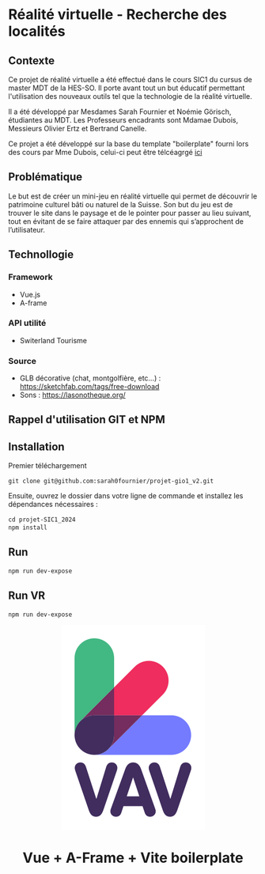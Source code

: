 # Réalité virtuelle - Recherche des localités
## Contexte
Ce projet de réalité virtuelle a été effectué dans le cours SIC1 du cursus de master MDT de la HES-SO. Il porte avant tout un but éducatif permettant l'utilisation des nouveaux outils tel que la technologie de la réalité virtuelle.

Il a été développé par Mesdames Sarah Fournier et Noémie Görisch, étudiantes au MDT.
Les Professeurs encadrants sont Mdamae Dubois, Messieurs Olivier Ertz et Bertrand Canelle. 

Ce projet a été développé sur la base du template "boilerplate" fourni lors des cours par Mme Dubois, celui-ci peut être télcéagrgé [ici](https://github.com/Meryl-D/a-frame-vite-vue-boilerplate/tree/main)

## Problématique
Le but est de créer un mini-jeu en réalité virtuelle qui permet de découvrir le patrimoine culturel bâti ou naturel de la Suisse. 
Son but du jeu est de trouver le site dans le paysage et de le pointer pour passer au lieu suivant, tout en évitant de se faire attaquer par des ennemis qui s’approchent de l’utilisateur. 

## Technollogie
### Framework
- Vue.js
- A-frame

### API utilité 
- Switerland Tourisme

### Source 
- GLB décorative (chat, montgolfière, etc...) : https://sketchfab.com/tags/free-download
- Sons : https://lasonotheque.org/

## Rappel d'utilisation GIT et NPM
## Installation
Premier téléchargement 
```
git clone git@github.com:sarah0fournier/projet-gio1_v2.git
```
Ensuite, ouvrez le dossier dans votre ligne de commande et installez les dépendances nécessaires :
```
cd projet-SIC1_2024
npm install
```
## Run
```
npm run dev-expose
```
## Run VR
```
npm run dev-expose
```


<p align="center">
    <img src="./logo.svg" alt="VAV Logo" align="center"/>
</p>
<h1 align="center">Vue + A-Frame + Vite boilerplate</h1>

